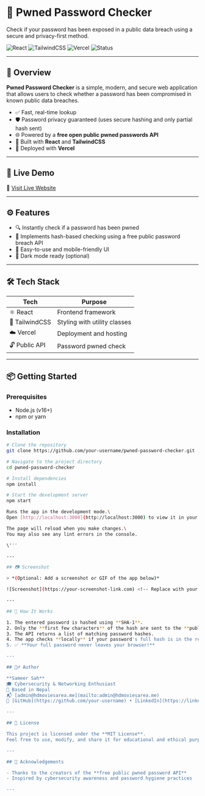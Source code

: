 # 🔐 Pwned Password Checker

Check if your password has been exposed in a public data breach using a secure and privacy-first method.

![React](https://img.shields.io/badge/Built_with-React-61DAFB?style=flat-square&logo=react) 
![TailwindCSS](https://img.shields.io/badge/Styled_with-TailwindCSS-38B2AC?style=flat-square&logo=tailwindcss)
![Vercel](https://img.shields.io/badge/Deployed_on-Vercel-black?style=flat-square&logo=vercel)
![Status](https://img.shields.io/badge/Status-Active-brightgreen?style=flat-square)

---

## 🧠 Overview

**Pwned Password Checker** is a simple, modern, and secure web application that allows users to check whether a password has been compromised in known public data breaches.

- ✅ Fast, real-time lookup
- 🛡️ Password privacy guaranteed (uses secure hashing and only partial hash sent)
- 🌐 Powered by a **free open public pwned passwords API**
- 🎯 Built with **React** and **TailwindCSS**
- 🚀 Deployed with **Vercel**

---

## 🚀 Live Demo

🔗 [Visit Live Website](https://your-vercel-link.vercel.app)

---

## ⚙️ Features

- 🔍 Instantly check if a password has been pwned
- 🔐 Implements hash-based checking using a free public password breach API
- 🧠 Easy-to-use and mobile-friendly UI
- 🌙 Dark mode ready (optional)

---

## 🛠️ Tech Stack

| Tech          | Purpose                      |
|---------------|------------------------------|
| ⚛️ React       | Frontend framework           |
| 🎨 TailwindCSS | Styling with utility classes |
| ☁️ Vercel      | Deployment and hosting       |
| 🔓 Public API  | Password pwned check         |

---

## 📦 Getting Started

### Prerequisites

- Node.js (v16+)
- npm or yarn

### Installation

```bash
# Clone the repository
git clone https://github.com/your-username/pwned-password-checker.git

# Navigate to the project directory
cd pwned-password-checker

# Install dependencies
npm install

# Start the development server
npm start

Runs the app in the development mode.\
Open [http://localhost:3000](http://localhost:3000) to view it in your browser.

The page will reload when you make changes.\
You may also see any lint errors in the console.

\'''

---

## 📷 Screenshot

> *(Optional: Add a screenshot or GIF of the app below)*

![Screenshot](https://your-screenshot-link.com) <!-- Replace with your actual screenshot URL -->

---

## 🔐 How It Works

1. The entered password is hashed using **SHA-1**.
2. Only the **first few characters** of the hash are sent to the **public breach API**.
3. The API returns a list of matching password hashes.
4. The app checks **locally** if your password's full hash is in the result.
5. ✅ **Your full password never leaves your browser!**

---

## 🙋‍♂️ Author

**Sameer Sah**  
🎓 Cybersecurity & Networking Enthusiast  
📍 Based in Nepal  
📬 [admin@hdmoviesarea.me](mailto:admin@hdmoviesarea.me)  
🔗 [GitHub](https://github.com/your-username) • [LinkedIn](https://linkedin.com/in/yourprofile)

---

## 📃 License

This project is licensed under the **MIT License**.  
Feel free to use, modify, and share it for educational and ethical purposes.

---

## 🙏 Acknowledgements

- Thanks to the creators of the **free public pwned password API**
- Inspired by cybersecurity awareness and password hygiene practices

---
